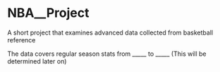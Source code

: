 # NBA__Project
A short project that examines advanced data collected from basketball reference

The data covers regular season stats from _____ to _____ (This will be determined later on)
